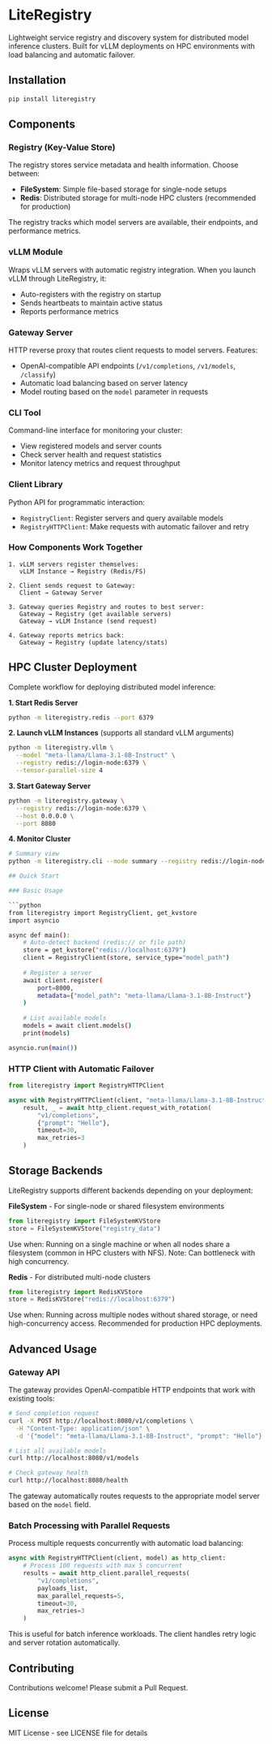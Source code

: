 # LiteRegistry

Lightweight service registry and discovery system for distributed model inference clusters. Built for vLLM deployments on HPC environments with load balancing and automatic failover.


## Installation

```bash
pip install literegistry
```

## Components

### Registry (Key-Value Store)
The registry stores service metadata and health information. Choose between:
- **FileSystem**: Simple file-based storage for single-node setups
- **Redis**: Distributed storage for multi-node HPC clusters (recommended for production)

The registry tracks which model servers are available, their endpoints, and performance metrics.

### vLLM Module
Wraps vLLM servers with automatic registry integration. When you launch vLLM through LiteRegistry, it:
- Auto-registers with the registry on startup
- Sends heartbeats to maintain active status
- Reports performance metrics

### Gateway Server
HTTP reverse proxy that routes client requests to model servers. Features:
- OpenAI-compatible API endpoints (`/v1/completions`, `/v1/models`, `/classify`)
- Automatic load balancing based on server latency
- Model routing based on the `model` parameter in requests

### CLI Tool
Command-line interface for monitoring your cluster:
- View registered models and server counts
- Check server health and request statistics
- Monitor latency metrics and request throughput

### Client Library
Python API for programmatic interaction:
- `RegistryClient`: Register servers and query available models
- `RegistryHTTPClient`: Make requests with automatic failover and retry

### How Components Work Together

```
1. vLLM servers register themselves:
   vLLM Instance → Registry (Redis/FS)
   
2. Client sends request to Gateway:
   Client → Gateway Server
   
3. Gateway queries Registry and routes to best server:
   Gateway → Registry (get available servers)
   Gateway → vLLM Instance (send request)
   
4. Gateway reports metrics back:
   Gateway → Registry (update latency/stats)
```

## HPC Cluster Deployment

Complete workflow for deploying distributed model inference:

**1. Start Redis Server**
```bash
python -m literegistry.redis --port 6379
```

**2. Launch vLLM Instances** (supports all standard vLLM arguments)
```bash
python -m literegistry.vllm \
  --model "meta-llama/Llama-3.1-8B-Instruct" \
  --registry redis://login-node:6379 \
  --tensor-parallel-size 4
```

**3. Start Gateway Server**
```bash
python -m literegistry.gateway \
  --registry redis://login-node:6379 \
  --host 0.0.0.0 \
  --port 8080
```

**4. Monitor Cluster**
```bash
# Summary view
python -m literegistry.cli --mode summary --registry redis://login-node:6379

## Quick Start

### Basic Usage

```python
from literegistry import RegistryClient, get_kvstore
import asyncio

async def main():
    # Auto-detect backend (redis:// or file path)
    store = get_kvstore("redis://localhost:6379")
    client = RegistryClient(store, service_type="model_path")
    
    # Register a server
    await client.register(
        port=8000,
        metadata={"model_path": "meta-llama/Llama-3.1-8B-Instruct"}
    )
    
    # List available models
    models = await client.models()
    print(models)

asyncio.run(main())
```

### HTTP Client with Automatic Failover

```python
from literegistry import RegistryHTTPClient

async with RegistryHTTPClient(client, "meta-llama/Llama-3.1-8B-Instruct") as http_client:
    result, _ = await http_client.request_with_rotation(
        "v1/completions",
        {"prompt": "Hello"},
        timeout=30,
        max_retries=3
    )
```

## Storage Backends

LiteRegistry supports different backends depending on your deployment:

**FileSystem** - For single-node or shared filesystem environments
```python
from literegistry import FileSystemKVStore
store = FileSystemKVStore("registry_data")
```
Use when: Running on a single machine or when all nodes share a filesystem (common in HPC clusters with NFS). Note: Can bottleneck with high concurrency.

**Redis** - For distributed multi-node clusters
```python
from literegistry import RedisKVStore
store = RedisKVStore("redis://localhost:6379")
```
Use when: Running across multiple nodes without shared storage, or need high-concurrency access. Recommended for production HPC deployments.

## Advanced Usage

### Gateway API

The gateway provides OpenAI-compatible HTTP endpoints that work with existing tools:

```bash
# Send completion request
curl -X POST http://localhost:8080/v1/completions \
  -H "Content-Type: application/json" \
  -d '{"model": "meta-llama/Llama-3.1-8B-Instruct", "prompt": "Hello"}'

# List all available models
curl http://localhost:8080/v1/models

# Check gateway health
curl http://localhost:8080/health
```

The gateway automatically routes requests to the appropriate model server based on the `model` field.

### Batch Processing with Parallel Requests

Process multiple requests concurrently with automatic load balancing:

```python
async with RegistryHTTPClient(client, model) as http_client:
    # Process 100 requests with max 5 concurrent
    results = await http_client.parallel_requests(
        "v1/completions",
        payloads_list,
        max_parallel_requests=5,
        timeout=30,
        max_retries=3
    )
```

This is useful for batch inference workloads. The client handles retry logic and server rotation automatically.


## Contributing

Contributions welcome! Please submit a Pull Request.

## License

MIT License - see LICENSE file for details
